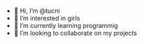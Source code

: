 - 👋 Hi, I’m @tucni
- 👀 I’m interested in girls
- 🌱 I’m currently learning programmig
- 💞️ I’m looking to collaborate on my projects


